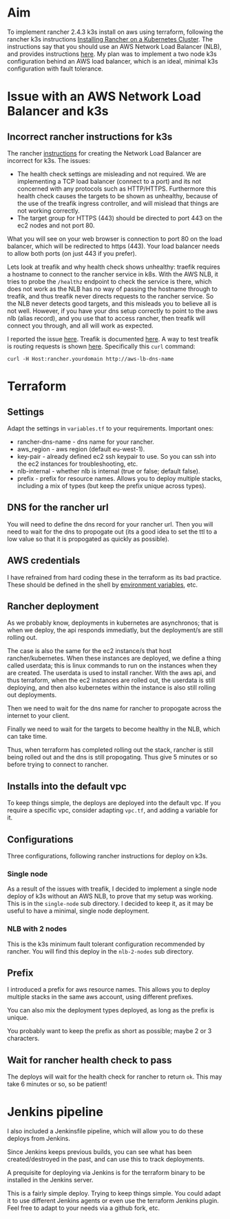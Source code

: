 # Aim

To implement rancher 2.4.3 k3s install on aws using terraform, following the rancher k3s instructions [Installing Rancher on a Kubernetes Cluster](https://rancher.com/docs/rancher/v2.x/en/installation/k8s-install/). The instructions say that you should use an AWS Network Load Balancer (NLB), and provides instructions [here](https://rancher.com/docs/rancher/v2.x/en/installation/options/nlb/). My plan was to implement a two node k3s configuration behind an AWS load balancer, which is an ideal, minimal k3s configuration with fault tolerance.

# Issue with an AWS Network Load Balancer and k3s

## Incorrect rancher instructions for k3s
 
The rancher [instructions](https://rancher.com/docs/rancher/v2.x/en/installation/options/nlb/) for creating the Network Load Balancer are incorrect for k3s. The issues:

* The health check settings are misleading and not required. We are implementing a TCP load balancer (connect to a port) and its not concerned with any protocols such as HTTP/HTTPS. Furthermore this health check causes the targets to be shown as unhealthy, because of the use of the treafik ingress controller, and will mislead that things are not working correctly.
* The target group for HTTPS (443) should be directed to port 443 on the ec2 nodes and not port 80.

What you will see on your web browser is connection to port 80 on the load balancer, which will be redirected to https (443). Your load balancer needs to allow both ports (on just 443 if you prefer).

Lets look at treafik and why health check shows unhealthy: traefik requires a hostname to connect to the rancher service in k8s. With the AWS NLB, it tries to probe the `/healthz` endpoint to check the service is there, which does not work as the NLB has no way of passing the hostname through to treafik, and thus treafik never directs requests to the rancher service. So the NLB never detects good targets, and this misleads you to believe all is not well. However, if you have your dns setup correctly to point to the aws nlb (alias record), and you use that to access rancher, then treafik will connect you through, and all will work as expected.

I reported the issue [here](https://github.com/rancher/rancher/issues/26977). Treafik is documented [here](https://docs.traefik.io/). A way to test treafik is routing requests is shown [here](https://docs.traefik.io/getting-started/quick-start/). Specifically this `curl` command:

```
curl -H Host:rancher.yourdomain http://aws-lb-dns-name
```

# Terraform

## Settings

Adapt the settings in `variables.tf` to your requirements. Important ones:

* rancher-dns-name - dns name for your rancher.
* aws_region - aws region (default eu-west-1).
* key-pair - already defined ec2 ssh keypair to use. So you can ssh into the ec2 instances for troubleshooting, etc.
* nlb-internal - whether nlb is internal (true or false; default false).
* prefix - prefix for resource names. Allows you to deploy multiple stacks, including a mix of types (but keep the prefix unique across types).

## DNS for the rancher url

You will need to define the dns record for your rancher url. Then you will need to wait for the dns to propogate out (its a good idea to set the ttl to a low value so that it is propogated as quickly as possible).

## AWS credentials

I have refrained from hard coding these in the terraform as its bad practice. These should be defined in the shell by [environment variables](https://docs.aws.amazon.com/cli/latest/userguide/cli-configure-envvars.html), etc.

## Rancher deployment

As we probably know, deployments in kubernetes are asynchronos; that is when we deploy, the api responds immediatly, but the deployment/s are still rolling out.

The case is also the same for the ec2 instance/s that host rancher/kubernetes. When these instances are deployed, we define a thing called userdata; this is linux commands to run on the instances when they are created. The userdata is used to install rancher. With the aws api, and thus terraform, when the ec2 instances are rolled out, the userdata is still deploying, and then also kubernetes within the instance is also still rolling out deployments.

Then we need to wait for the dns name for rancher to propogate across the internet to your client.

Finally we need to wait for the targets to become healthy in the NLB, which can take time.

Thus, when terraform has completed rolling out the stack, rancher is still being rolled out and the dns is still propogating. Thus give 5 minutes or so before trying to connect to rancher.

## Installs into the default vpc

To keep things simple, the deploys are deployed into the default vpc. If you require a specific vpc, consider adapting `vpc.tf`, and adding a variable for it.

## Configurations

Three configurations, following rancher instructions for deploy on k3s.

### Single node

As a result of the issues with treafik, I decided to implement a single node deploy of k3s without an AWS NLB, to prove that my setup was working. This is in the `single-node` sub directory. I decided to keep it, as it may be useful to have a minimal, single node deployment.

### NLB with 2 nodes

This is the k3s minimum fault tolerant configuration recommended by rancher. You will find this deploy in the `nlb-2-nodes` sub directory.

## Prefix

I introduced a prefix for aws resource names. This allows you to deploy multiple stacks in the same aws account, using different prefixes. 

You can also mix the deployment types deployed, as long as the prefix is unique.

You probably want to keep the prefix as short as possible; maybe 2 or 3 characters.

## Wait for rancher health check to pass

The deploys will wait for the health check for rancher to return `ok`. This may take 6 minutes or so, so be patient!

# Jenkins pipeline

I also included a Jenkinsfile pipeline, which will allow you to do these deploys from Jenkins. 

Since Jenkins keeps previous builds, you can see what has been created/destroyed in the past, and can use this to track deployments.

A prequisite for deploying via Jenkins is for the terraform binary to be installed in the Jenkins server. 

This is a fairly simple deploy. Trying to keep things simple. You could adapt it to use different Jenkins agents or even use the terraform Jenkins plugin. Feel free to adapt to your needs via a github fork, etc.